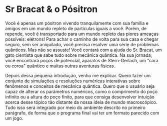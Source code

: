 # Sr Bracat & o Pósitron

Você é apenas um pósitron vivendo tranquilamente com sua família e amigos em um mundo repleto de partículas iguais a você. Porém, de repende, você é transportado para um mundo repleto das piores ameaças possíveis: elétrons! Para achar o caminho de volta para sua casa e chegar seguro, sem ser aniquilado, você precisa resolver uma série de problemas quânticos. Mas não se assuste! Você contará com a ajuda do Sr. Bracat, um gato cientista que sabe tudo sobre mecânica quântica. Na sua jornada, você encontrará poços de potencial, aparatos de Stern-Gerlach, um "cara ou coroa" quântico e muitas outras aventuras físicas.

Depois dessa pequena introdução, venho me explicar. Quero fazer um conjunto de simulações e resoluções numéricas interativas sobre fenômenos e conceitos de mecânica quântica. Quero que o usuário seja capaz de alterar os parâmetros numéricos, como o comprimento do poço infinito ou a altura do poço finito, para que consiga desenvolver intuição acerca desse tópico tão distante da nossa ideia de mundo macroscópico. Tudo isso será integrado por meio do ambiente descrito no primeiro parágrafo, de forma que o programa final vai ter um formato parecido com um jogo.
